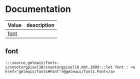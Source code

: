# Documentation
|Value|description|
|---|---|
|[font](#font)||

## font

```moonbit
:::source,gmlewis/fonts-s/snootorgpixel10/snootorgpixel10.mbt,1099:::let font : <a href="gmlewis/fonts#Font">@gmlewis/fonts.Font</a>
```

